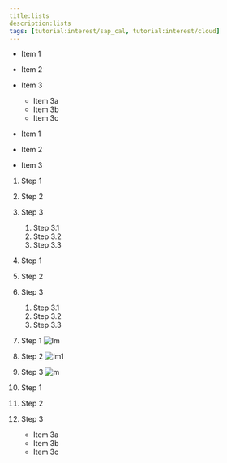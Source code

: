 ```yaml
---
title:lists
description:lists
tags: [tutorial:interest/sap_cal, tutorial:interest/cloud]
---
```


* Item 1
* Item 2
* Item 3
   * Item 3a
   * Item 3b
   * Item 3c

* Item 1
* Item 2
* Item 3


1. Step 1
2. Step 2
3. Step 3
   1. Step 3.1
   2. Step 3.2
   3. Step 3.3
 
1. Step 1
2. Step 2
3. Step 3
   1. Step 3.1
   2. Step 3.2
   3. Step 3.3

1. Step 1 ![Im](https://www.smallbusinesssaturdayuk.com/Images/Small-Business-Saturday-UK-Google-Plus.gif)
2. Step 2 ![im1](https://www.smallbusinesssaturdayuk.com/Images/Small-Business-Saturday-UK-Google-Plus.gif)
3. Step 3 ![m](https://www.smallbusinesssaturdayuk.com/Images/Small-Business-Saturday-UK-Google-Plus.gif)


1. Step 1
2. Step 2
3. Step 3
   * Item 3a
   * Item 3b
   * Item 3c

